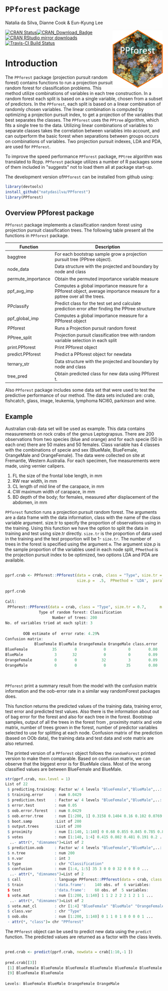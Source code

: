 
`PPforest` package
======================
Natalia da Silva, Dianne Cook & Eun-Kyung Lee 



<img src="man/figures/PPforest.png" align="right" alt="" width="160" />


[![CRAN Status](https://www.r-pkg.org/badges/version/PPforest)]( https://CRAN.R-project.org/package=PPforest)[![CRAN\_Download\_Badge](https://cranlogs.r-pkg.org/badges/grand-total/PPforest)](https://cran.r-project.org/package=PPforest) [![CRAN RStudio mirror downloads](https://cranlogs.r-pkg.org/badges/PPforest)](https://www.r-pkg.org/pkg/PPforest)[![Travis-CI Build Status](https://travis-ci.org/natydasilva/PPforest.svg?branch=master)](https://travis-ci.org/natydasilva/PPforest)


Introduction
============


The `PPforest` package (projection pursuit random forest) contains functions to run a projection pursuit random forest for classification problems. This method utilize combinations of variables in each tree construction.  In a random forest each split is based on a single variable, chosen from a subset of predictors. In the `PPforest`, each split is based on a linear combination of randomly chosen variables. The linear combination is computed by optimizing a projection pursuit index, to get a projection of the variables that best separates the classes. The `PPforest` uses the `PPtree` algorithm, which fits a single tree to the data. Utilizing linear combinations of variables to separate classes takes the correlation between variables into account, and can outperform the basic forest when separations between groups occurs on combinations of variables. Two projection pursuit indexes, LDA and PDA, are used for `PPforest`.

To improve the speed performance `PPforest` package, `PPtree` algorithm was translated to Rcpp. 
`PPforest` package utilizes a number of R packages some of them included in "suggests" not to load them all at package start-up.

The development version of`PPforest` can be installed from github using:

```r
library(devtools)
install_github("natydasilva/PPforest")
library(PPforest)
```


Overview PPforest package
-------------------------

`PPforest` package implements a classification random forest using projection pursuit classification trees. The following table present all the functions in `PPforest` package.

| Function |Description |
| ----------------- | --------------------------------------------------------------  | 
|baggtree|For each bootstrap sample grow a projection pursuit tree (PPtree object).|
|node_data|Data structure with the  projected and boundary by node and class|
|permute_importance|Obtain the permuted importance variable measure|
|ppf_avg_imp| Computes a global importance measure for a PPforest object, average importance measure for a pptree over all the trees.| 
|PPclassify| Predict class for the test set and calculate prediction error after finding the PPtree structure|
|ppf_global_imp| Computes a global importance measure for a PPforest object|
|PPforest|Runs a Projection pursuit random forest|
|PPtree_split|Projection pursuit classification tree with random variable selection in each split|
|print.PPforest| Print PPforest object|
|predict.PPforest|Predict a PPforest object for newdata|
|ternary_str|Data structure with the  projected and boundary by node and class|
|tree_pred|Obtain predicted class for new data using PPforest t.|

Also `PPforest` package includes some data set that were used to test the predictive performance of our method. The data sets included are: crab, fishcatch, glass, image, leukemia, lymphoma NCI60, parkinson and wine.

 Example
------------
Australian crab data set will be used as example. This data contains measurements on rock crabs of the genus Leptograpsus. There are 200 observations from two species (blue and orange) and for each specie (50 in each one) there are 50 males and 50 females. Class variable has 4 classes with the combinations of specie and sex (BlueMale, BlueFemale, OrangeMale and OrangeFemale). The data were collected on site at Fremantle, Western Australia. For each specimen, five measurements were made, using vernier calipers.

1. FL the size of the frontal lobe length, in mm
2. RW rear width, in mm
3. CL length of mid line of the carapace, in mm
4. CW maximum width of carapace, in mm
5. BD depth of the body; for females, measured after displacement of the abdomen, in mm


```PPforest``` function runs a projection pursuit random forest.  The arguments are a data frame with the data information, class with the name of the class variable argument.  size.tr to specify the proportion of observations using in the training. Using this function we have the option to split the data in training and test using size.tr directly. `size.tr` is the proportion of data used in the training and the test proportion will be 1- `size.tr`.
The number of trees in the forest is specified using the argument `m`. The argument size.p is the sample proportion of the variables used in each node split, `PPmethod` is the projection pursuit index to be optimized,  two options LDA and PDA are available.

```r 

pprf.crab <- PPforest::PPforest(data = crab, class = "Type", size.tr = 0.7, m = 200,
                                size.p =  .5,  PPmethod = 'LDA',  parallel =TRUE, cores = 2)

pprf.crab

Call:
 PPforest::PPforest(data = crab, class = "Type", size.tr = 0.7,      m = 200, PPmethod = "LDA", size.p = 0.5, parallel = TRUE,      cores = 2) 
               Type of random forest: Classification
                     Number of trees: 200
No. of variables tried at each split: 3

        OOB estimate of  error rate: 4.29%
Confusion matrix:
             BlueFemale BlueMale OrangeFemale OrangeMale class.error
BlueFemale           35        0            0          0        0.00
BlueMale              3       32            0          0        0.09
OrangeFemale          0        0           32          3        0.09
OrangeMale            0        0            0         35        0.00

 

```

`PPforest` print a summary result from the model with the confusion matrix information and the oob-error rate in a similar way randomForest packages does.

This function returns the predicted values of the training data, training error, test error and predicted test values. Also there is the information about out of bag error for the forest and also for each tree in the forest. Bootstrap samples, output of all the trees in the forest from , proximity matrix and vote matrix, number of trees grown in the forest, number of predictor variables selected to use for splitting at each node. Confusion matrix of the prediction (based on OOb data), the training data and test data and vote matrix are also returned.

The printed version of a `PPforest` object follows the `randomForest` printed version to make them comparable. Based on confusion matrix, we can observe that the biggest error is for BlueMale class. Most of the wrong classified values are between BlueFemale and BlueMale.

```r
str(pprf.crab, max.level = 1)
List of 22
 $ predicting.training: Factor w/ 4 levels "BlueFemale","BlueMale",..: 2 1 2 2 2 2 1 2 1 2 ...
 $ training.error     : num 0.0429
 $ prediction.test    : Factor w/ 4 levels "BlueFemale","BlueMale",..: 1 2 2 2 1 2 2 2 1 2 ...
 $ error.test         : num 0.05
 $ oob.error.forest   : num 0.0429
 $ oob.error.tree     : num [1:200, 1] 0.3158 0.1404 0.16 0.102 0.0769 ...
 $ boot.samp          :List of 200
 $ output.trees       :List of 200
 $ proximity          : num [1:140, 1:140] 0 0.68 0.855 0.845 0.785 0.87 0.35 0.71 0.395 0.48 ...
 $ votes              : num [1:140, 1:4] 0.415 0.802 0.481 0.191 0.2 ...
  ..- attr(*, "dimnames")=List of 2
 $ prediction.oob     : Factor w/ 4 levels "BlueFemale","BlueMale",..: 2 1 2 2 2 2 1 2 1 2 ...
 $ n.tree             : num 200
 $ n.var              : int 3
 $ type               : chr "Classification"
 $ confusion          : num [1:4, 1:5] 35 3 0 0 0 32 0 0 0 0 ...
  ..- attr(*, "dimnames")=List of 2
 $ call               : language PPforest::PPforest(data = crab, class = "Type", size.tr = 0.7, m = 200, PPmethod = "LDA",      size.p = 0.5, para| __truncated__
 $ train              :'data.frame':	140 obs. of  6 variables:
 $ test               :'data.frame':	60 obs. of  5 variables:
 $ vote.mat           : num [1:200, 1:140] 1 1 2 2 2 2 1 2 1 1 ...
  ..- attr(*, "dimnames")=List of 2
 $ vote.mat_cl        : chr [1:4] "BlueFemale" "BlueMale" "OrangeFemale" "OrangeMale"
 $ class.var          : chr "Type"
 $ oob.obs            : num [1:200, 1:140] 0 1 1 0 1 0 0 0 0 1 ...
 - attr(*, "class")= chr "PPforest"
```

The `PPforest` object can be used to predict new data using the `predict` function. The predicted values are returned as a factor with the class levels.

```r

pred.crab <- predict(pprf.crab, newdata = crab[1:10,-1 ])

pred.crab[[3]] 
 [1] BlueFemale BlueFemale BlueFemale BlueFemale BlueFemale BlueFemale BlueFemale BlueFemale
 [9] BlueFemale BlueFemale
 
Levels: BlueFemale BlueMale OrangeFemale OrangeMale
```

